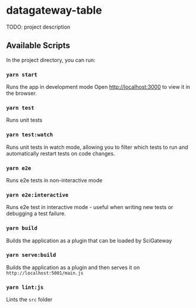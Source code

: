 # datagateway-table

TODO: project description

## Available Scripts

In the project directory, you can run:

### `yarn start`

Runs the app in development mode
Open [http://localhost:3000](http://localhost:3000) to view it in the browser.

### `yarn test`

Runs unit tests

### `yarn test:watch`

Runs unit tests in watch mode, allowing you to filter which tests to run and automatically restart tests on code changes.

### `yarn e2e`

Runs e2e tests in non-interactive mode

### `yarn e2e:interactive`

Runs e2e test in interactive mode - useful when writing new tests or debugging a test failure.

### `yarn build`

Builds the application as a plugin that can be loaded by SciGateway

### `yarn serve:build`

Builds the application as a plugin and then serves it on `http://localhost:5001/main.js`

### `yarn lint:js`

Lints the `src` folder
